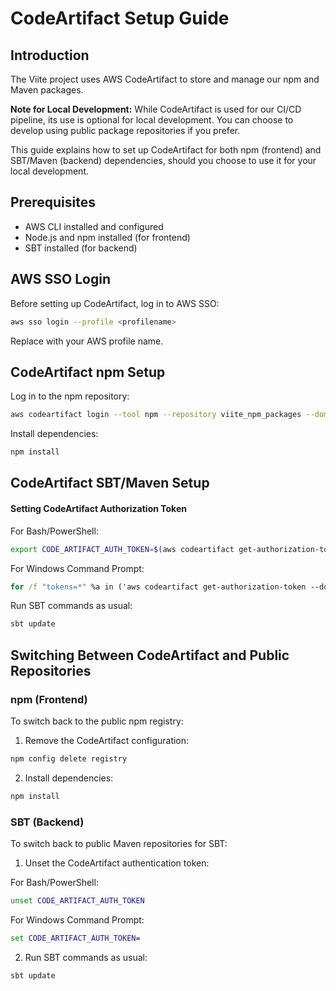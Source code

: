 # CodeArtifact Setup Guide

## Introduction

The Viite project uses AWS CodeArtifact to store and manage our npm and Maven packages. 

**Note for Local Development:**
While CodeArtifact is used for our CI/CD pipeline, its use is optional for local development. You can choose to develop using public package repositories if you prefer. 

This guide explains how to set up CodeArtifact for both npm (frontend) and SBT/Maven (backend) dependencies, should you choose to use it for your local development.

## Prerequisites

- AWS CLI installed and configured
- Node.js and npm installed (for frontend)
- SBT installed (for backend)

## AWS SSO Login

Before setting up CodeArtifact, log in to AWS SSO:

```bash
aws sso login --profile <profilename>
```
Replace <profilename> with your AWS profile name.

## CodeArtifact npm Setup 

Log in to the npm repository:

```bash
aws codeartifact login --tool npm --repository viite_npm_packages --domain vayla-viite --domain-owner 783354560127
```
Install dependencies:

```bash
npm install
```

## CodeArtifact SBT/Maven Setup 

#### Setting CodeArtifact Authorization Token

For Bash/PowerShell:

```bash
export CODE_ARTIFACT_AUTH_TOKEN=$(aws codeartifact get-authorization-token --domain vayla-viite --domain-owner 783354560127 --region eu-west-1 --query authorizationToken --output text)
```

For Windows Command Prompt:

```cmd
for /f "tokens=*" %a in ('aws codeartifact get-authorization-token --domain vayla-viite --domain-owner 783354560127 --region eu-west-1 --query authorizationToken --output text') do set CODE_ARTIFACT_AUTH_TOKEN=%a
```
Run SBT commands as usual:

```bash
sbt update
```

## Switching Between CodeArtifact and Public Repositories

### npm (Frontend)

To switch back to the public npm registry:

1. Remove the CodeArtifact configuration:

```bash
npm config delete registry
```

2. Install dependencies:

```bash
npm install
```
### SBT (Backend)

To switch back to public Maven repositories for SBT:

1. Unset the CodeArtifact authentication token:

For Bash/PowerShell:
```bash
unset CODE_ARTIFACT_AUTH_TOKEN
```
For Windows Command Prompt:
```cmd
set CODE_ARTIFACT_AUTH_TOKEN=
``` 
2. Run SBT commands as usual:

```bash
sbt update
```


